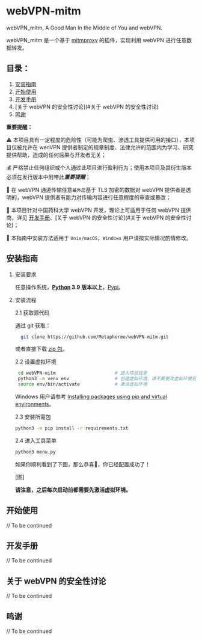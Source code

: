 # webVPN-mitm

webVPN_mitm, A Good Man In the Middle of You and webVPN.

webVPN_mitm 是一个基于 [mitmproxy](https://mitmproxy.org) 的插件，实现利用 webVPN 进行任意数据转发。

## 目录：

1. [安装指南](#安装指南)
2. [开始使用](#开始使用)
3. [开发手册](#开发手册)
4. [关于 webVPN 的安全性讨论](#关于 webVPN 的安全性讨论)
5. [鸣谢](#鸣谢)

**重要提醒：**

⚠️ 本项目具有一定程度的危险性（可能为爬虫、渗透工具提供可用的接口），本项目仅被允许在 wenVPN 提供者制定的规章制度、法律允许的范围内为学习、研究提供帮助，造成的任何后果与开发者无关；

💰 严格禁止任何组织或个人通过此项目进行盈利行为；使用本项目及其衍生版本必须在发行版本中附带此***重要提醒***；

👀 在 webVPN 通道传输任意`最外层`基于 TLS 加密的数据对 webVPN 提供者是透明的，webVPN 提供者有能力对传输内容进行任意程度的审查或篡改；

💊 本项目针对中国药科大学 webVPN 开发，理论上可适用于任何 webVPN 提供商，详见 [开发手册](#开发手册)、[关于 webVPN 的安全性讨论](#关于 webVPN 的安全性讨论)；

🐧 本指南中安装方法适用于 `Unix/macOS`，`Windows` 用户请按实际情况酌情修改。


## 安装指南

 1. 安装要求

    任意操作系统，**[Python](https://www.python.org/downloads/) 3.9 版本以上**，[Pypi](https://pypi.org/)。

2. 安装流程

   2.1 获取源代码

   通过 git 获取：

   ```bash
     git clone https://github.com/Metaphorme/webVPN-mitm.git
   ```
    
   或者直接下载 [zip 包](https://github.com/Metaphorme/webVPN-mitm/archive/refs/heads/master.zip)。
    
   2.2 设置虚拟环境

   ```bash
    cd webVPN-mitm                      # 进入项目目录
    python3 -m venv env                 # 创建虚拟环境，请不要更改虚拟环境名
    source env/bin/activate             # 激活虚拟环境
   ```
   
   Windows 用户请参考 [Installing packages using pip and virtual environments](https://packaging.python.org/en/latest/guides/installing-using-pip-and-virtual-environments)。

   2.3 安装所需包

   ```bash
   python3 -m pip install -r requirements.txt
   ```
   
   2.4 进入工具菜单
   
   ```bash
   python3 menu.py
   ```
   
   如果你顺利看到了下图，那么恭喜🎉，你已经配置成功了！

   [图]
   
   **请注意，之后每次启动前都需要先激活虚拟环境。**


## 开始使用
// To be continued


## 开发手册
// To be continued


## 关于 webVPN 的安全性讨论
// To be continued


## 鸣谢
// To be continued

